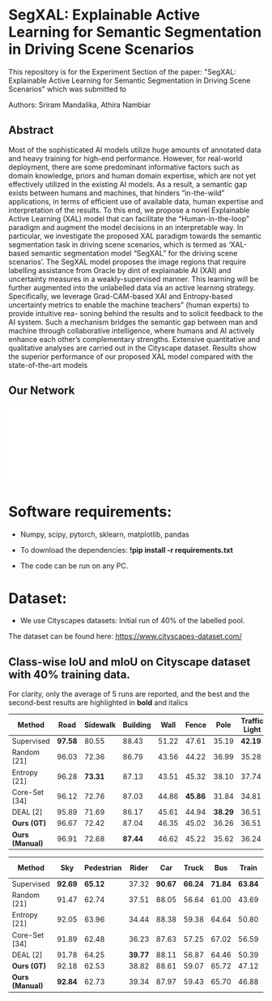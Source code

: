 # SegXAL: Explainable Active Learning for Semantic Segmentation in Driving Scene Scenarios

This repository is for the Experiment Section of the paper: "SegXAL: Explainable Active Learning for Semantic Segmentation in Driving Scene Scenarios" which was submitted to 

Authors: Sriram Mandalika, Athira Nambiar

## Abstract
Most of the sophisticated AI models utilize huge amounts
of annotated data and heavy training for high-end performance. However, for real-world deployment, there are some predominant informative factors such as domain knowledge, priors and human domain expertise, which are not yet effectively utilized in the existing AI models.
As a result, a semantic gap exists between humans and machines, that
hinders “in-the-wild” applications, in terms of efficient use of available
data, human expertise and interpretation of the results. To this end,
we propose a novel Explainable Active Learning (XAL) model that can
facilitate the “Human-in-the-loop” paradigm and augment the model
decisions in an interpretable way. In particular, we investigate the proposed XAL paradigm towards the semantic segmentation task in driving
scene scenarios, which is termed as ‘XAL-based semantic segmentation model “SegXAL” for the driving scene scenarios’. The SegXAL
model proposes the image regions that require labelling assistance from
Oracle by dint of explainable AI (XAI) and uncertainty measures in a
weakly-supervised manner. This learning will be further augmented into
the unlabelled data via an active learning strategy. Specifically, we leverage Grad-CAM-based XAI and Entropy-based uncertainty metrics to
enable the machine teachers” (human experts) to provide intuitive rea-
soning behind the results and to solicit feedback to the AI system. Such a
mechanism bridges the semantic gap between man and machine through
collaborative intelligence, where humans and AI actively enhance each
other’s complementary strengths. Extensive quantitative and qualitative analyses are carried out in the Cityscape dataset. Results show the
superior performance of our proposed XAL model compared with the
state-of-the-art models

## Our Network
![The Network](assets/XAL_Cityscape_new.pdf)


# Software requirements:
- Numpy, scipy, pytorch, sklearn, matplotlib, pandas

- To download the dependencies: **!pip install -r requirements.txt**

- The code can be run on any PC.

# Dataset: 
- We use Cityscapes datasets: Initial run of 40% of the labelled pool.

The dataset can be found here: https://www.cityscapes-dataset.com/


## Class-wise IoU and mIoU on Cityscape dataset with 40% training data. 
For clarity, only the average of 5 runs are reported, and the best and the second-best results
are highlighted in **bold** and italics

| Method         | **Road** | **Sidewalk** | **Building** | **Wall** | **Fence** | **Pole** | **Traffic Light** | **Traffic Sign** | **Vegetation** | **Terrain** |
|----------------|----------|--------------|--------------|----------|-----------|----------|-------------------|------------------|----------------|-------------|
| Supervised     | **97.58** | 80.55       | 88.43       | 51.22    | 47.61     | 35.19    | **42.19**         | **56.79**        | **89.41**      | **60.22**   |
| Random [21]    | 96.03    | 72.36       | 86.79       | 43.56    | 44.22     | 36.99    | 35.28             | 53.87            | 86.91          | 54.58       |
| Entropy [21]   | 96.28    | **73.31**   | 87.13       | 43.51    | 45.32     | 38.10    | 37.74             | 55.39            | 87.52          | 53.68       |
| Core-Set [34]  | 96.12    | 72.76       | 87.03       | 44.86    | **45.86** | 31.84    | 34.81             | 53.07            | 87.18          | 53.49       |
| DEAL [2]       | 95.89    | 71.69       | 86.17       | 45.61    | 44.94     | **38.29**| 36.51             | 55.47            | 87.35          | 56.90       |
| **Ours (GT)**  | 96.67    | 72.42       | 87.04       | 46.35    | 45.02     | 36.26    | 36.51             | 55.78            | 87.93          | 57.86       |
| **Ours (Manual)**| 96.91  | 72.68       | **87.44**   | 46.62    | 45.22     | 35.62    | 36.24             | 55.78            | 87.66          | 57.86       |

| Method         | **Sky**  | **Pedestrian** | **Rider** | **Car**  | **Truck** | **Bus**  | **Train** | **Motor Cycle** | **Bicycle** | **mIoU** |
|----------------|----------|----------------|-----------|----------|-----------|----------|-----------|-----------------|-------------|-----------|
| Supervised     | **92.69**| **65.12**      | 37.32     | **90.67**| **66.24** | **71.84**| **63.84** | **42.35**       | **61.84**   | **65.30** |
| Random [21]    | 91.47    | 62.74          | 37.51     | 88.05    | 56.64     | 61.00    | 43.69     | 30.58           | 55.67       | 59.00     |
| Entropy [21]   | 92.05    | 63.96          | 34.44     | 88.38    | 59.38     | 64.64    | 50.80     | 36.13           | 57.10       | 61.46     |
| Core-Set [34]  | 91.89    | 62.48          | 36.23     | 87.63    | 57.25     | 67.02    | 56.59     | 29.34           | 56.59       | 60.69     |
| DEAL [2]       | 91.78    | 64.25          | **39.77** | 88.11    | 56.87     | 64.46    | 50.39     | **38.92**       | 56.59       | 60.69     |
| **Ours (GT)**  | 92.18    | 62.53          | 38.82     | 88.61    | 59.07     | 65.72    | 47.12     | 35.41           | 55.83       | 63.56     |
| **Ours (Manual)**| **92.84**| 62.73       | 39.34     | 87.97    | 59.43     | 65.70    | 46.88     | 35.53           | 54.93       | **64.37** |
